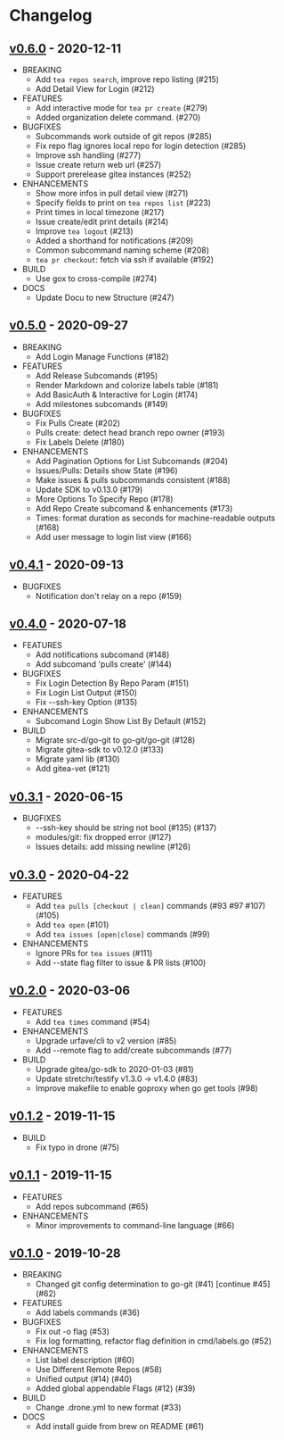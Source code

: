 # Changelog

## [v0.6.0](https://gitea.com/gitea/tea/releases/tag/v0.6.0) - 2020-12-11

* BREAKING
  * Add `tea repos search`, improve repo listing (#215)
  * Add Detail View for Login (#212)
* FEATURES
  * Add interactive mode for `tea pr create` (#279)
  * Added organization delete command. (#270)
* BUGFIXES
  * Subcommands work outside of git repos (#285)
  * Fix repo flag ignores local repo for login detection (#285)
  * Improve ssh handling (#277)
  * Issue create return web url (#257)
  * Support prerelease gitea instances (#252)
* ENHANCEMENTS
  * Show more infos in pull detail view (#271)
  * Specify fields to print on `tea repos list` (#223)
  * Print times in local timezone (#217)
  * Issue create/edit print details (#214)
  * Improve `tea logout` (#213)
  * Added a shorthand for notifications (#209)
  * Common subcommand naming scheme (#208)
  * `tea pr checkout`: fetch via ssh if available (#192)
* BUILD
  * Use gox to cross-compile (#274)
* DOCS
  * Update Docu to new Structure (#247)

## [v0.5.0](https://gitea.com/gitea/tea/releases/tag/v0.5.0) - 2020-09-27

* BREAKING
  * Add Login Manage Functions (#182)
* FEATURES
  * Add Release Subcomands (#195)
  * Render Markdown and colorize labels table (#181)
  * Add BasicAuth & Interactive for Login (#174)
  * Add milestones subcomands (#149)
* BUGFIXES
  * Fix Pulls Create (#202)
  * Pulls create: detect head branch repo owner (#193)
  * Fix Labels Delete (#180)
* ENHANCEMENTS
  * Add Pagination Options for List Subcomands (#204)
  * Issues/Pulls: Details show State (#196)
  * Make issues & pulls subcommands consistent (#188)
  * Update SDK to v0.13.0 (#179)
  * More Options To Specify Repo (#178)
  * Add Repo Create subcomand & enhancements (#173)
  * Times: format duration as seconds for machine-readable outputs (#168)
  * Add user message to login list view (#166)

## [v0.4.1](https://gitea.com/gitea/tea/releases/tag/v0.4.1) - 2020-09-13

* BUGFIXES
  * Notification don't relay on a repo (#159)

## [v0.4.0](https://gitea.com/gitea/tea/pulls?q=&type=all&state=closed&milestone=1264) - 2020-07-18

* FEATURES
  * Add notifications subcomand (#148)
  * Add subcomand 'pulls create' (#144)
* BUGFIXES
  * Fix Login Detection By Repo Param (#151)
  * Fix Login List Output (#150)
  * Fix --ssh-key Option (#135)
* ENHANCEMENTS
  * Subcomand Login Show List By Default (#152)
* BUILD
  * Migrate src-d/go-git to go-git/go-git (#128)
  * Migrate gitea-sdk to v0.12.0 (#133)
  * Migrate yaml lib (#130)
  * Add gitea-vet (#121)

## [v0.3.1](https://gitea.com/gitea/tea/pulls?q=&type=all&state=closed&milestone=1265) - 2020-06-15

* BUGFIXES
  * --ssh-key should be string not bool (#135) (#137)
  * modules/git: fix dropped error (#127)
  * Issues details: add missing newline (#126)

## [v0.3.0](https://gitea.com/gitea/tea/pulls?q=&type=all&state=closed&milestone=1227) - 2020-04-22

* FEATURES
  * Add `tea pulls [checkout | clean]` commands (#93 #97 #107) (#105)
  * Add `tea open` (#101)
  * Add `tea issues [open|close]` commands (#99)
* ENHANCEMENTS
  * Ignore PRs for `tea issues` (#111)
  * Add --state flag filter to issue & PR lists (#100)

## [v0.2.0](https://gitea.com/gitea/tea/pulls?q=&type=all&state=closed&milestone=538) - 2020-03-06
* FEATURES
  * Add `tea times` command (#54)
* ENHANCEMENTS
  * Upgrade urfave/cli to v2 version (#85)
  * Add --remote flag to add/create subcommands (#77)
* BUILD
  * Upgrade gitea/go-sdk to 2020-01-03 (#81)
  * Update stretchr/testify v1.3.0 -> v1.4.0 (#83)
  * Improve makefile to enable goproxy when go get tools (#98)

## [v0.1.2](https://gitea.com/gitea/tea/pulls?q=&type=all&state=closed&milestone=59) - 2019-11-15
* BUILD
  * Fix typo in drone (#75)

## [v0.1.1](https://gitea.com/gitea/tea/pulls?q=&type=all&state=closed&milestone=59) - 2019-11-15
* FEATURES
  * Add repos subcommand (#65)
* ENHANCEMENTS
  * Minor improvements to command-line language (#66)

## [v0.1.0](https://gitea.com/gitea/tea/pulls?q=&type=all&state=closed&milestone=59) - 2019-10-28
* BREAKING
  * Changed git config determination to go-git (#41) [continue #45] (#62)
* FEATURES
  * Add labels commands (#36)
* BUGFIXES
  * Fix out -o flag (#53)
  * Fix log formatting, refactor flag definition in cmd/labels.go (#52)
* ENHANCEMENTS
  * List label description (#60)
  * Use Different Remote Repos (#58)
  * Unified output (#14) (#40)
  * Added global appendable Flags (#12) (#39)
* BUILD
  * Change .drone.yml to new format (#33)
* DOCS
  * Add install guide from brew on README (#61)
